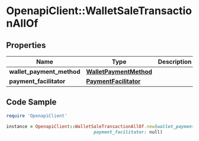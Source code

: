 # OpenapiClient::WalletSaleTransactionAllOf

## Properties

Name | Type | Description | Notes
------------ | ------------- | ------------- | -------------
**wallet_payment_method** | [**WalletPaymentMethod**](WalletPaymentMethod.md) |  | 
**payment_facilitator** | [**PaymentFacilitator**](PaymentFacilitator.md) |  | [optional] 

## Code Sample

```ruby
require 'OpenapiClient'

instance = OpenapiClient::WalletSaleTransactionAllOf.new(wallet_payment_method: null,
                                 payment_facilitator: null)
```


